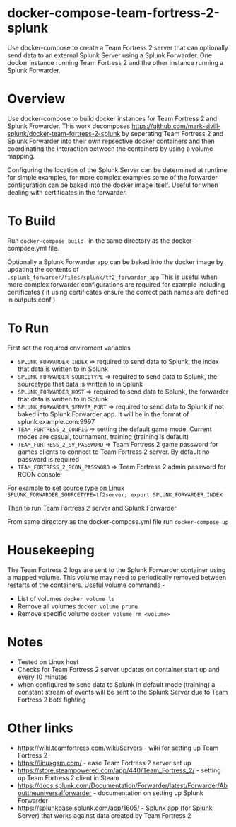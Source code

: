 # docker-compose-team-fortress-2-splunk

Use docker-compose to create a Team Fortress 2 server that can optionally send data to an external Splunk Server using a Splunk Forwarder. One docker instance running Team Fortress 2 and the other instance running a Splunk Forwarder.

# Overview

Use docker-compose to build docker instances for Team Fortress 2 and Splunk Frowarder. This work decomposes https://github.com/mark-sivill-splunk/docker-team-fortress-2-splunk by seperating Team Fortress 2 and Splunk Forwarder into their own repsective docker containers and then coordinating the interaction between the containers by using a volume mapping. 

Configuring the location of the Splunk Server can be determined at runtime for simple examples, for more complex examples some of the forwarder configuration can be baked into the docker image itself. Useful for when dealing with certificates in the forwarder.

# To Build

Run ```docker-compose build ``` in the same directory as the docker-compose.yml file.

Optionally a Splunk Forwarder app can be baked into the docker image by updating the contents of ```.splunk_forwarder/files/splunk/tf2_forwarder_app```
This is useful when more complex forwarder configurations are required for example including certificates ( if using certificates ensure the correct path names are defined in outputs.conf )

# To Run

First set the required enviroment variables

- ```SPLUNK_FORWARDER_INDEX``` => required to send data to Splunk, the index that data is written to in Splunk
- ```SPLUNK_FORWARDER_SOURCETYPE``` => required to send data to Splunk, the sourcetype that data is written to in Splunk 
- ```SPLUNK_FORWARDER_HOST``` => required to send data to Splunk, the forwarder that data is written to in Splunk
- ```SPLUNK_FORWARDER_SERVER_PORT``` => required to send data to Splunk if not baked into Splunk Forwarder app. It will be in the format of splunk.example.com:9997
- ```TEAM_FORTRESS_2_CONFIG``` => setting the default game mode. Current modes are casual, tournament, training (training is default)
- ```TEAM_FORTRESS_2_SV_PASSWORD``` => Team Fortress 2 game password for games clients to connect to Team Fortress 2 server. By default no password is required
- ```TEAM_FORTRESS_2_RCON_PASSWORD```  => Team Fortress 2 admin password for RCON console

For example to set source type on Linux
```SPLUNK_FORWARDER_SOURCETYPE=tf2server; export SPLUNK_FORWARDER_INDEX```

Then to run Team Fortress 2 server and Splunk Forwarder

From same directory as the docker-compose.yml file run ```docker-compose up```

# Housekeeping

The Team Fortress 2 logs are sent to the Splunk Forwarder container using a mapped volume. This volume may need to periodically removed between restarts of the containers. Useful volume commands -

- List of volumes ```docker volume ls```
- Remove all volumes ```docker volume prune```
- Remove specific volume ```docker volume rm <volume>```

# Notes

* Tested on Linux host
* Checks for Team Fortress 2 server updates on container start up and every 10 minutes
* when configured to send data to Splunk in default mode (training) a constant stream of events will be sent to the Splunk Server due to Team Fortress 2 bots fighting

# Other links

- https://wiki.teamfortress.com/wiki/Servers - wiki for setting up Team Fortress 2
- https://linuxgsm.com/ - ease Team Fortress 2 server set up
- https://store.steampowered.com/app/440/Team_Fortress_2/ - setting up Team Fortress 2 client in Steam
- https://docs.splunk.com/Documentation/Forwarder/latest/Forwarder/Abouttheuniversalforwarder - documentation on setting up Splunk Forwarder
- https://splunkbase.splunk.com/app/1605/ - Splunk app (for Splunk Server) that works against data created by Team Fortress 2
